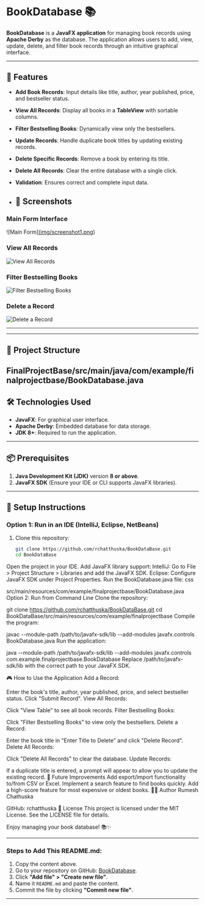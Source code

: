 # BookDatabase 📚

**BookDatabase** is a **JavaFX application** for managing book records using **Apache Derby** as the database. The application allows users to add, view, update, delete, and filter book records through an intuitive graphical interface.

---

## 🚀 Features
- **Add Book Records**: Input details like title, author, year published, price, and bestseller status.
- **View All Records**: Display all books in a **TableView** with sortable columns.
- **Filter Bestselling Books**: Dynamically view only the bestsellers.
- **Update Records**: Handle duplicate book titles by updating existing records.
- **Delete Specific Records**: Remove a book by entering its title.
- **Delete All Records**: Clear the entire database with a single click.
- **Validation**: Ensures correct and complete input data.

- ## 📸 Screenshots

### Main Form Interface
![Main Form][(img/screenshot1.png](https://github.com/rchatthuska/BookDataBase/blob/master/Screenshot%202024-12-17%20180745.png))

### View All Records
![View All Records](img/screenshot2.png)

### Filter Bestselling Books
![Filter Bestselling Books](img/screenshot3.png)

### Delete a Record
![Delete a Record](img/screenshot4.png)

---

---

## 📂 Project Structure
FinalProjectBase/src/main/java/com/example/finalprojectbase/BookDatabase.java
---

## 🛠️ Technologies Used
- **JavaFX**: For graphical user interface.
- **Apache Derby**: Embedded database for data storage.
- **JDK 8+**: Required to run the application.

---

## 📦 Prerequisites
1. **Java Development Kit (JDK)** version **8 or above**.
2. **JavaFX SDK** (Ensure your IDE or CLI supports JavaFX libraries).

---

## 🧩 Setup Instructions

### Option 1: Run in an IDE (IntelliJ, Eclipse, NetBeans)
1. Clone this repository:
   ```bash
   git clone https://github.com/rchatthuska/BookDataBase.git
   cd BookDataBase
Open the project in your IDE.
Add JavaFX library support:
IntelliJ: Go to File > Project Structure > Libraries and add the JavaFX SDK.
Eclipse: Configure JavaFX SDK under Project Properties.
Run the BookDatabase.java file:
css

src/main/resources/com/example/finalprojectbase/BookDatabase.java
Option 2: Run from Command Line
Clone the repository:


git clone https://github.com/rchatthuska/BookDataBase.git
cd BookDataBase/src/main/resources/com/example/finalprojectbase
Compile the program:


javac --module-path /path/to/javafx-sdk/lib --add-modules javafx.controls BookDatabase.java
Run the application:


java --module-path /path/to/javafx-sdk/lib --add-modules javafx.controls com.example.finalprojectbase.BookDatabase
Replace /path/to/javafx-sdk/lib with the correct path to your JavaFX SDK.

🎮 How to Use the Application
Add a Record:

Enter the book's title, author, year published, price, and select bestseller status.
Click "Submit Record".
View All Records:

Click "View Table" to see all book records.
Filter Bestselling Books:

Click "Filter Bestselling Books" to view only the bestsellers.
Delete a Record:

Enter the book title in "Enter Title to Delete" and click "Delete Record".
Delete All Records:

Click "Delete All Records" to clear the database.
Update Records:

If a duplicate title is entered, a prompt will appear to allow you to update the existing record.
📌 Future Improvements
Add export/import functionality to/from CSV or Excel.
Implement a search feature to find books quickly.
Add a high-score feature for most expensive or oldest books.
🧑‍💻 Author
Rumesh Chathuska

GitHub: rchatthuska
📜 License
This project is licensed under the MIT License. See the LICENSE file for details.

Enjoy managing your book database! 📚✨



---

### Steps to Add This README.md:
1. Copy the content above.
2. Go to your repository on GitHub: [BookDatabase](https://github.com/rchatthuska/BookDataBase).
3. Click **"Add file" > "Create new file"**.
4. Name it `README.md` and paste the content.
5. Commit the file by clicking **"Commit new file"**.

---


